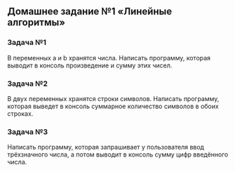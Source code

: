 ## Домашнее задание №1 «Линейные алгоритмы»

### Задача №1

<p>В переменных a и b хранятся числа. Написать программу, которая выводит в консоль произведение и сумму этих чисел.</p>

### Задача №2

<p>В двух переменных хранятся строки символов.
Написать программу, которая выведет в консоль
суммарное количество символов в обоих строках.</p>

### Задача №3

<p>Написать программу, которая запрашивает у
пользователя ввод трёхзначного числа, а потом
выводит в консоль сумму цифр введённого числа.</p>
